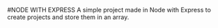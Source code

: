 #NODE WITH EXPRESS
A simple project made in Node with Express to create projects and store them in an array.
